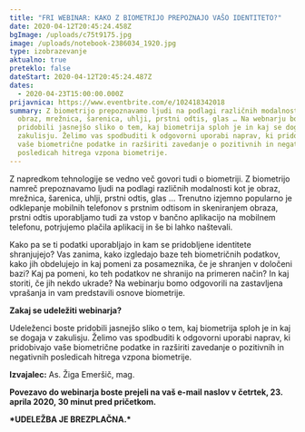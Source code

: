 ```yaml
---
title: "FRI WEBINAR: KAKO Z BIOMETRIJO PREPOZNAJO VAŠO IDENTITETO?"
date: 2020-04-12T20:45:24.458Z
bgImage: /uploads/c75t9175.jpg
image: /uploads/notebook-2386034_1920.jpg
type: izobrazevanje
aktualno: true
preteklo: false
dateStart: 2020-04-12T20:45:24.487Z
dates:
  - 2020-04-23T15:00:00.000Z
prijavnica: https://www.eventbrite.com/e/102418342018
summary: Z biometrijo prepoznavamo ljudi na podlagi različnih modalnosti kot je
  obraz, mrežnica, šarenica, uhlji, prstni odtis, glas … Na webnarju boste
  pridobili jasnejšo sliko o tem, kaj biometrija sploh je in kaj se dogaja v
  zakulisju. Želimo vas spodbuditi k odgovorni uporabi naprav, ki pridobivajo
  vaše biometrične podatke in razširiti zavedanje o pozitivnih in negativnih
  posledicah hitrega vzpona biometrije.
---
```

Z napredkom tehnologije se vedno več govori tudi o biometriji. Z biometrijo namreč prepoznavamo ljudi na podlagi različnih modalnosti kot je obraz, mrežnica, šarenica, uhlji, prstni odtis, glas … Trenutno izjemno popularno je odklepanje mobilnih telefonov s prstnim odtisom in skeniranjem obraza, prstni odtis uporabljamo tudi za vstop v bančno aplikacijo na mobilnem telefonu, potrjujemo plačila aplikacij in še bi lahko naštevali.

Kako pa se ti podatki uporabljajo in kam se pridobljene identitete shranjujejo? Vas zanima, kako izgledajo baze teh biometričnih podatkov, kako jih obdelujejo in kaj pomeni za posameznika, če je shranjen v določeni bazi? Kaj pa pomeni, ko teh podatkov ne shranijo na primeren način? In kaj storiti, če jih nekdo ukrade? Na webinarju bomo odgovorili na zastavljena vprašanja in vam predstavili osnove biometrije.

**Zakaj se udeležiti webinarja?**

Udeleženci boste pridobili jasnejšo sliko o tem, kaj biometrija sploh je in kaj se dogaja v zakulisju. Želimo vas spodbuditi k odgovorni uporabi naprav, ki pridobivajo vaše biometrične podatke in razširiti zavedanje o pozitivnih in negativnih posledicah hitrega vzpona biometrije.

**Izvajalec:** As. Žiga Emeršič, mag.

**Povezavo do webinarja boste prejeli na vaš e-mail naslov v četrtek, 23. aprila 2020, 30 minut pred pričetkom.**

**\*UDELEŽBA JE BREZPLAČNA.\***